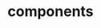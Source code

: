 <!-- Space: GhExtensionTemplate -->
<!-- Parent: Project -->
<!-- Title: Components -->

<!-- Label: GhExtensionTemplate -->
<!-- Label: Project -->
<!-- Label: Components -->
<!-- Include: docs/disclaimer.md -->
<!-- Include: ac:toc -->

# components
